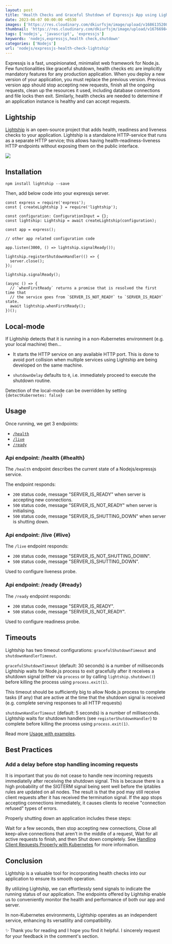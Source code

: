 ```yaml
---
layout: post
title: 'Health Checks and Graceful Shutdown of Expressjs App using Lightship'
date: 2023-06-07 00:00:00 +0530
images: ['https://res.cloudinary.com/dkiurfsjm/image/upload/v1686135208/light_ship_ugp2qc.jpg']
thumbnail: 'https://res.cloudinary.com/dkiurfsjm/image/upload/v1676698473/nodejs_dark_cjoudy.png'
tags: ['nodejs', 'javascript', 'expressjs']
keywords: 'nodejs,expressjs,health check,shutdown'
categories: ['Nodejs']
url: 'nodejs/expressjs-health-check-lightship'
---
```


Expressjs is a fast, unopinionated, minimalist web framework for Node.js. Few functionalities like graceful shutdown, health checks etc are implicitly mandatory features for any production application. When you deploy a new version of your application, you must replace the previous version. Previous version app should stop accepting new requests, finish all the ongoing requests, clean up the resources it used, including database connections and file locks then exit. Similarly, health checks are needed to determine if an application instance is healthy and can accept requests.

## Lightship

[Lightship](https://github.com/gajus/lightship) is an open-source project that adds health, readiness and liveness checks to your application. Lightship is a standalone HTTP-service that runs as a separate HTTP service; this allows having health-readiness-liveness HTTP endpoints without exposing them on the public interface.

![](https://res.cloudinary.com/dkiurfsjm/image/upload/v1686135208/light_ship_ugp2qc.jpg)

## Installation

```npm install lightship --save```

Then, add below code into your expressjs server.

```
const express = require('express');
const { createLightship } = require('lightship');

const configuration: ConfigurationInput = {};
const lightship: Lightship = await createLightship(configuration);

const app = express();

// other app related configuration code

app.listen(3000, () => lightship.signalReady());

lightship.registerShutdownHandler(() => {
  server.close();
});

lightship.signalReady();

(async () => {
  // `whenFirstReady` returns a promise that is resolved the first time that
  // the service goes from `SERVER_IS_NOT_READY` to `SERVER_IS_READY` state.
  await lightship.whenFirstReady();
})();
```

## Local-mode
If Lightship detects that it is running in a non-Kubernetes environment (e.g. your local machine) then...

- It starts the HTTP service on any available HTTP port. This is done to avoid port collision when multiple services using Lightship are being developed on the same machine.

- `shutdownDelay` defaults to `0`, i.e. immediately proceed to execute the shutdown routine.

Detection of the local-mode can be overridden by setting `{detectKubernetes: false}`

## Usage

Once running, we get 3 endpoints:

- [`/health`](#health)
- [`/live`](#live)
- [`/ready`](#ready)

### **Api endpoint: /health** {#health}

The `/health` endpoint describes the current state of a Nodejs/expressjs service.

The endpoint responds:

- `200` status code, message "SERVER\_IS_READY" when server is accepting new connections.
- `500` status code, message "SERVER\_IS\_NOT_READY" when server is initialising.
- `500` status code, message "SERVER\_IS\_SHUTTING_DOWN" when server is shutting down.


### **Api endpoint: /live** {#live}

The `/live` endpoint responds:

- `200` status code, message "SERVER\_IS\_NOT\_SHUTTING_DOWN".
- `500` status code, message "SERVER\_IS\_SHUTTING_DOWN".

Used to configure liveness probe.

### **Api endpoint: /ready** {#ready}

The `/ready` endpoint responds:

- `200` status code, message "SERVER\_IS_READY".
- `500` status code, message "SERVER\_IS\_NOT_READY".

Used to configure readiness probe.

## Timeouts

Lightship has two timeout configurations: `gracefulShutdownTimeout` and `shutdownHandlerTimeout`.

`gracefulShutdownTimeout` (default: 30 seconds) is a number of milliseconds Lightship waits for Node.js process to exit gracefully after it receives a shutdown signal (either via `process` or by calling `lightship.shutdown()`) before killing the process using `process.exit(1)`. 

This timeout should be sufficiently big to allow Node.js process to complete tasks (if any) that are active at the time that the shutdown signal is received (e.g. complete serving responses to all HTTP requests) 

`shutdownHandlerTimeout` (default: 5 seconds) is a number of milliseconds. Lightship waits for shutdown handlers (see `registerShutdownHandler`) to complete before killing the process using `process.exit(1)`.

Read more [Usage with examples](https://github.com/gajus/lightship#usage-examples).

## Best Practices

### Add a delay before stop handling incoming requests
It is important that you do not cease to handle new incoming requests immediatelly after receiving the shutdown signal. This is because there is a high probability of the SIGTERM signal being sent well before the iptables rules are updated on all nodes. The result is that the pod may still receive client requests after it has received the termination signal. If the app stops accepting connections immediately, it causes clients to receive "connection refused" types of errors.

Properly shutting down an application includes these steps:

Wait for a few seconds, then stop accepting new connections,
Close all keep-alive connections that aren't in the middle of a request,
Wait for all active requests to finish, and then
Shut down completely.
See [Handling Client Requests Properly with Kubernetes](https://web.archive.org/web/20200807161820/https://freecontent.manning.com/handling-client-requests-properly-with-kubernetes/) for more information.


## Conclusion


Lightship is a valuable tool for incorporating health checks into our application to ensure its smooth operation.

By utilizing Lightship, we can effortlessly send signals to indicate the running status of our application. The endpoints offered by Lightship enable us to conveniently monitor the health and performance of both our app and server.

In non-Kubernetes environments, Lightship operates as an independent service, enhancing its versatility and compatibility.

✨ Thank you for reading and I hope you find it helpful. I sincerely request for your feedback in the comment's section.

